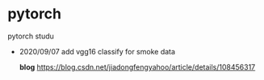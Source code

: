 # pytorch
 pytorch studu

- 2020/09/07
	add vgg16 classify for smoke data
	
	**blog**
	https://blog.csdn.net/jiadongfengyahoo/article/details/108456317
